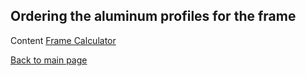 ## Ordering the aluminum profiles for the frame

Content
[Frame Calculator](/FrameCalculator.xlsx)


[Back to main page](/README.md)
